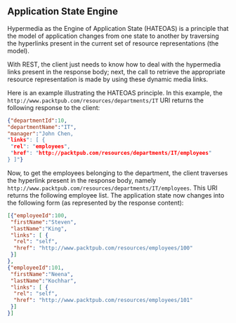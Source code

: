 ## Application State Engine
Hypermedia as the Engine of Application State (HATEOAS) is a principle that the model of application changes from one state
to another by traversing the hyperlinks present in the current set of resource representations (the
model).

With REST, the client
just needs to know how to deal with the hypermedia links present in the response body; next, the call
to retrieve the appropriate resource representation is made by using these dynamic media links.

Here is an example illustrating the HATEOAS principle. In this example, the
`http://www.packtpub.com/resources/departments/IT` URI returns the following response to
the client:
```json
{"departmentId":10,
"departmentName":"IT",
"manager":"John Chen,
"links": [ {
 "rel": "employees",
 "href": "http://packtpub.com/resources/departments/IT/employees"
} ]"}
```
Now, to get the employees belonging to the department, the
client traverses the hyperlink present in the response body, namely
`http://www.packtpub.com/resources/departments/IT/employees`. This URI returns the
following employee list. The application state now changes into the following form (as represented
by the response content):
```json
[{"employeeId":100,
 "firstName":"Steven",
 "lastName":"King",
 "links": [ {
  "rel": "self",
  "href": "http://www.packtpub.com/resources/employees/100"
 }]
},
{"employeeId":101,
 "firstName":"Neena",
 "lastName":"Kochhar",
 "links": [ {
  "rel": "self",
  "href": "http://www.packtpub.com/resources/employees/101"
 }]
}]
```
